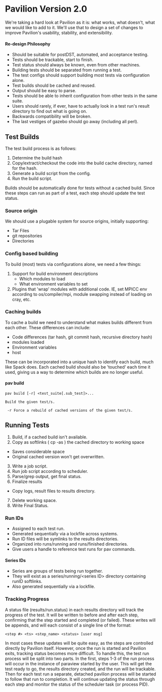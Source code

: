 # Pavilion Version 2.0

We're taking a hard look at Pavilion as it is: what works, what doesn't, what we would like to add
to it. We'll use that to design a set of changes to improve Pavilion's usability, stability, and
extensibility. 

#### Re-design Philosophy
 
 - Should be suitable for postDST, automated, and acceptance testing. 
 - Tests should be trackable, start to finish.
 - Test status should always be known, even from other machines.
 - Building tests should be separated from running a test.
  - The test configs should support building most tests via configuration alone.
 - Test builds should be cached and reused.
 - Output should be easy to parse.
 - Tests should be able to inherit configuration from other tests in the same suite.
 - Users should rarely, if ever, have to actually look in a test run's result directory to find out
   what is going on.
 - Backwards compatibility will be broken.
 - The last vestiges of gazebo should go away (including all perl).
 
## Test Builds

The test build process is as follows:

 1. Determine the build hash
 2. Copy/extract/checkout the code into the build cache directory, named for the hash.
 3. Generate a build script from the config. 
 4. Run the build script. 

Builds should be automatically done for tests without a cached build. Since these steps can run as
part of a test, each step should update the test status.

### Source origin

We should use a plugable system for source origins, initially supporting:

 - Tar Files
 - git repositories
 - Directories

### Config based building
To build (most) tests via configurations alone, we need a few things:

 1. Support for build environment descriptions
    - Which modules to load
    - What environment variables to set
 2. Plugins that 'wrap' modules with additional code. IE, set MPICC env 
    according to os/compiler/mpi, module swapping instead of loading on cray, etc.

### Caching builds
To cache a build we need to understand what makes builds different from each other. These
differences can include:

 - Code differences (tar hash, git commit hash, recursive directory hash)
 - modules loaded
 - Environment variables
 - host 

These can be incorporated into a unique hash to identify each build, much like Spack does. Each
cached build should also be 'touched' each time it used, giving us a way to determine which builds
are no longer useful.

#### pav build
```
pav build [-r] <test_suite[.sub_test]>...

Build the given test/s. 

 -r Force a rebuild of cached versions of the given test/s.
```

## Running Tests
 
 1. Build, if a cached build isn't available.
 2. Copy as softlinks ( cp -as ) the cached directory to working space
   - Saves considerable space
   - Original cached version won't get overwritten.
 3. Write a job script.
 4. Run job script according to scheduler.
 5. Parse/grep output, get final status.
 6. Finalize results
  - Copy logs, result files to results directory. 
 7. Delete working space.
 8. Write Final Status.

### Run IDs

 - Assigned to each test run. 
 - Generated sequentially via a lockfile across systems.
 - Run ID files will be symlinks to the results directories.
 - Organized into runs/running and runs/finished directories.
 - Give users a handle to reference test runs for pav commands.

#### Series IDs
 
 - Series are groups of tests being run together. 
 - They will exist as a series/running/\<series ID\> directory containing runID softlinks.
 - Also generated sequentially via a lockfile.

### Tracking Progress
A status file (results/run.status) in each results directory will track the progress of the test. It will be written to before and after each step, confirming that the step started and completed (or failed). These writes will be appends, and will each consist of a single line of the format:
```
<step #> <ts> <step_name> <status> [user msg]
```

In most cases these updates will be quite easy, as the steps are controlled directly by Pavilion
itself. However, once the run is started and Pavilion exits, tracking status becomes more difficult.
To handle this, the test run process will be split into two parts. In the first, steps 1-3 of the
run process will occur in the instance of paraview started by the user. This will get the test ready
to go, the results directory created, and the run will be trackable. Then for each test run a
separate, detached pavilion process will be started to follow that run to completion. It will
continue updating the status through each step and monitor the status of the scheduler task (or
process PID).
